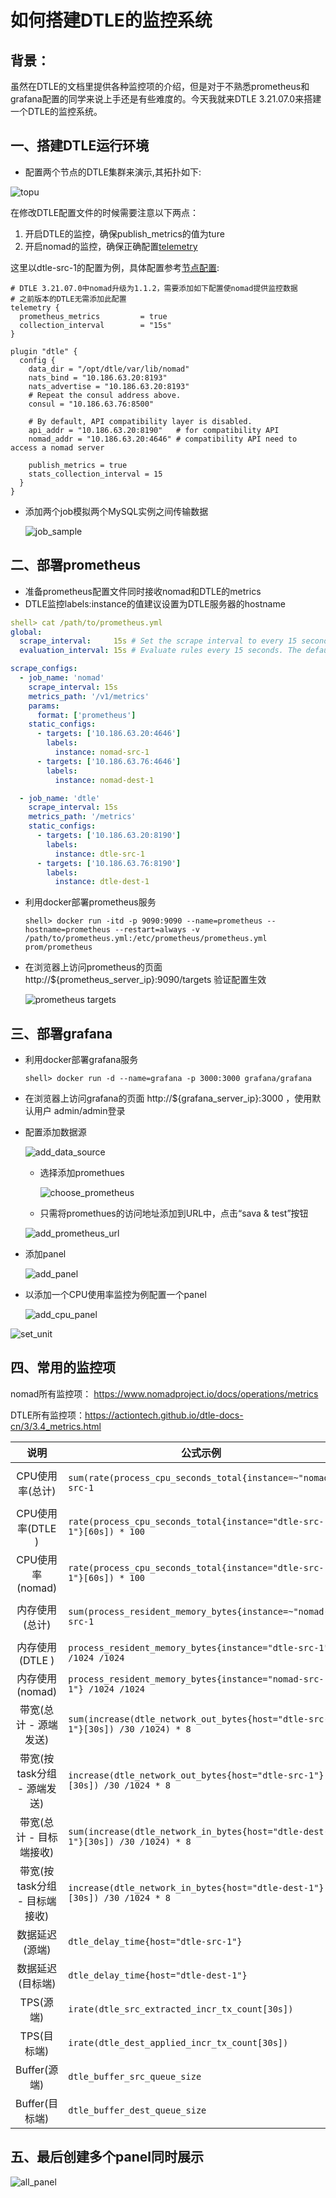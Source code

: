 # 如何搭建DTLE的监控系统

## 背景：

虽然在DTLE的文档里提供各种监控项的介绍，但是对于不熟悉prometheus和grafana配置的同学来说上手还是有些难度的。今天我就来DTLE 3.21.07.0来搭建一个DTLE的监控系统。

## 一、搭建DTLE运行环境

- 配置两个节点的DTLE集群来演示,其拓扑如下:

![topu](images/3.4.2_topu.png)

在修改DTLE配置文件的时候需要注意以下两点：

1. 开启DTLE的监控，确保publish_metrics的值为ture
2. 开启nomad的监控，确保正确配置[telemetry](https://www.nomadproject.io/docs/configuration/telemetry)

这里以dtle-src-1的配置为例，具体配置参考[节点配置](https://github.com/actiontech/dtle-docs-cn/blob/master/4/4.1_node_configuration.md):

```
# DTLE 3.21.07.0中nomad升级为1.1.2，需要添加如下配置使nomad提供监控数据
# 之前版本的DTLE无需添加此配置
telemetry {
  prometheus_metrics         = true
  collection_interval        = "15s"
}

plugin "dtle" {
  config {
    data_dir = "/opt/dtle/var/lib/nomad"
    nats_bind = "10.186.63.20:8193"
    nats_advertise = "10.186.63.20:8193"
    # Repeat the consul address above.
    consul = "10.186.63.76:8500"

    # By default, API compatibility layer is disabled.
    api_addr = "10.186.63.20:8190"   # for compatibility API
    nomad_addr = "10.186.63.20:4646" # compatibility API need to access a nomad server

    publish_metrics = true
    stats_collection_interval = 15
  }
}
```

- 添加两个job模拟两个MySQL实例之间传输数据

  ![job_sample](images/3.4.2_job_sample.png)

## 二、部署prometheus

- 准备prometheus配置文件同时接收nomad和DTLE的metrics
- DTLE监控labels:instance的值建议设置为DTLE服务器的hostname

```yaml
shell> cat /path/to/prometheus.yml
global:
  scrape_interval:     15s # Set the scrape interval to every 15 seconds. Default is every 1 minute.
  evaluation_interval: 15s # Evaluate rules every 15 seconds. The default is every 1 minute.

scrape_configs:
  - job_name: 'nomad'
    scrape_interval: 15s
    metrics_path: '/v1/metrics'
    params:
      format: ['prometheus']
    static_configs:
      - targets: ['10.186.63.20:4646']
        labels:
          instance: nomad-src-1
      - targets: ['10.186.63.76:4646']
        labels:
          instance: nomad-dest-1

  - job_name: 'dtle'
    scrape_interval: 15s
    metrics_path: '/metrics'
    static_configs:
      - targets: ['10.186.63.20:8190']
        labels:
          instance: dtle-src-1
      - targets: ['10.186.63.76:8190']
        labels:
          instance: dtle-dest-1
```

- 利用docker部署prometheus服务

  ```
  shell> docker run -itd -p 9090:9090 --name=prometheus --hostname=prometheus --restart=always -v /path/to/prometheus.yml:/etc/prometheus/prometheus.yml prom/prometheus
  ```

- 在浏览器上访问prometheus的页面 http://${prometheus_server_ip}:9090/targets 验证配置生效

  ![prometheus targets](images/3.4.2_prometheus_targets.png)

## 三、部署grafana

- 利用docker部署grafana服务

  ```
  shell> docker run -d --name=grafana -p 3000:3000 grafana/grafana
  ```

- 在浏览器上访问grafana的页面 http://${grafana_server_ip}:3000 ，使用默认用户 admin/admin登录

- 配置添加数据源

  ![add_data_source](images/3.4.2_add_data_source.png)
  - 选择添加promethues

    ![choose_prometheus](images/3.4.2_choose_prometheus.png)

  - 只需将promethues的访问地址添加到URL中，点击“sava & test”按钮

  ![add_prometheus_url](images/3.4.2_add_prometheus_url.png)

- 添加panel

  ![add_panel](images/3.4.2_add_panel.png)

- 以添加一个CPU使用率监控为例配置一个panel

  ![add_cpu_panel](images/3.4.2_add_cpu_panel.png)

![set_unit](images/3.4.2_set_unit.png)

## 四、常用的监控项

nomad所有监控项： https://www.nomadproject.io/docs/operations/metrics

DTLE所有监控项：https://actiontech.github.io/dtle-docs-cn/3/3.4_metrics.html

|             说明              | 公式示例                                                     |           单位           |
| :---------------------------: | ------------------------------------------------------------ | :----------------------: |
|        CPU使用率(总计)        | <code>sum(rate(process_cpu_seconds_total{instance=~"nomad-src-1|dtle-src-1"}[60s])) * 100</code> |  Misc / Percent(0-100)   |
|       CPU使用率(DTLE )        | `rate(process_cpu_seconds_total{instance="dtle-src-1"}[60s]) * 100` |  Misc / Percent(0-100)   |
|       CPU使用率(nomad)        | `rate(process_cpu_seconds_total{instance="dtle-src-1"}[60s]) * 100` |   Misc /Percent(0-100)   |
|        内存使用(总计)         | <code>sum(process_resident_memory_bytes{instance=~"nomad-src-1|dtle-src-1"}) /1024 /1024</code> |     Data / mebibyte      |
|        内存使用(DTLE )        | `process_resident_memory_bytes{instance="dtle-src-1"} /1024 /1024` |     Data / mebibyte      |
|        内存使用(nomad)        | `process_resident_memory_bytes{instance="nomad-src-1"} /1024 /1024` |     Data / mebibyte      |
|     带宽(总计 - 源端发送)     | `sum(increase(dtle_network_out_bytes{host="dtle-src-1"}[30s]) /30 /1024) * 8` | Data rate / kibibits/sec |
|  带宽(按task分组 - 源端发送)  | `increase(dtle_network_out_bytes{host="dtle-src-1"}[30s]) /30 /1024 * 8` | Data rate / kibibits/sec |
|    带宽(总计 - 目标端接收)    | `sum(increase(dtle_network_in_bytes{host="dtle-dest-1"}[30s]) /30 /1024) * 8` | Data rate / kibibits/sec |
| 带宽(按task分组 - 目标端接收) | `increase(dtle_network_in_bytes{host="dtle-dest-1"}[30s]) /30 /1024 * 8` | Data rate / kibibits/sec |
|        数据延迟(源端)         | `dtle_delay_time{host="dtle-src-1"}`                         |    Time / seconds(s)     |
|       数据延迟(目标端)        | `dtle_delay_time{host="dtle-dest-1"}`                        |    Time / seconds(s)     |
|           TPS(源端)           | `irate(dtle_src_extracted_incr_tx_count[30s])`               |       Misc / none        |
|          TPS(目标端)          | `irate(dtle_dest_applied_incr_tx_count[30s])`                |       Misc / none        |
|         Buffer(源端)          | `dtle_buffer_src_queue_size`                                 |       Misc / none        |
|        Buffer(目标端)         | `dtle_buffer_dest_queue_size`                                |       Misc / none        |

## 五、最后创建多个panel同时展示

![all_panel](images/3.4.2_all_panel.png)

